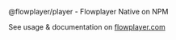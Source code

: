 @flowplayer/player - Flowplayer Native on NPM

See usage & documentation on [flowplayer.com](https://flowplayer.com/developers/player/embedding)
